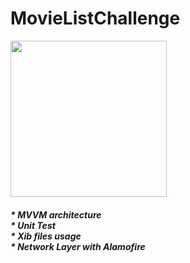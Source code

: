 # MovieListChallenge
 
<img src="https://media.giphy.com/media/v1.Y2lkPTc5MGI3NjExOWdscWx2Y3FlZmZib3hydWsxaTAyN3I0MDhxYzRmeXB0MWRhbnhndCZlcD12MV9pbnRlcm5hbF9naWZfYnlfaWQmY3Q9Zw/6GveO2Zrff3DlvJkhB/giphy.gif" width="250">


##### * MVVM architecture <br/> * Unit Test <br/> * Xib files usage <br/> * Network Layer with Alamofire 
